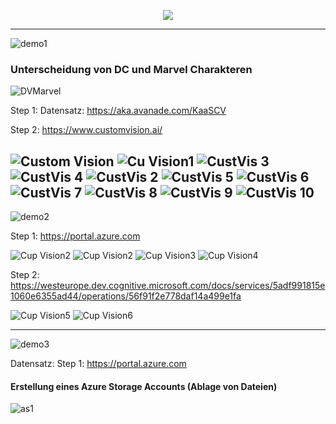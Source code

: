 <p align="center">
<img src="https://i.ibb.co/WgSVJT7/Kaa-S-Logo-transparent-gray.png")
</p>
  
-------------------------------------------------

![demo1](https://i.ibb.co/wRF09xR/demo1.png)

### Unterscheidung von DC und Marvel Charakteren
![DVMarvel](http://freeaddon.com/wp-content/uploads/2017/09/marvel-vs-dc-0.jpg)

Step 1: Datensatz: https://aka.avanade.com/KaaSCV

Step 2: https://www.customvision.ai/

![Custom Vision](https://i.ibb.co/NWB8b0v/2019-05-22-11-11-54.png)
![Cu Vision1](https://i.ibb.co/CM8PJ63/sign-in.png)
![CustVis 3](https://i.ibb.co/WpCYwQ0/customvis2.png)
![CustVis 4](https://i.ibb.co/BNKnVTC/customvis3.png)
![CustVis 2](https://i.ibb.co/tqXR929/customvis.png)
![CustVis 5](https://i.ibb.co/sg7WW1Q/customvis4.png)
![CustVis 6](https://i.ibb.co/DLn55Y5/customvis6.png)
![CustVis 7](https://i.ibb.co/XCcJ9db/customvis5.png)
![CustVis 8](https://i.ibb.co/8K9SbZb/customvis8.png)
![CustVis 9](https://i.ibb.co/dGF4KqW/customvis89png.png)
![CustVis 10](https://i.ibb.co/7rn04Mv/customvis10.png)
---------------------------------------
![demo2](https://i.ibb.co/NmRGxTV/demo2.png)

Step 1: https://portal.azure.com 

![Cup Vision2](https://i.ibb.co/JdG1dJG/cv1.png)
![Cup Vision2](https://i.ibb.co/6X76FRY/cv2.png)
![Cup Vision3](https://i.ibb.co/MMGXjgg/cv3.png)
![Cup Vision4](https://i.ibb.co/tzKq1Mr/cv4.png)

Step 2:
https://westeurope.dev.cognitive.microsoft.com/docs/services/5adf991815e1060e6355ad44/operations/56f91f2e778daf14a499e1fa

![Cup Vision5](https://i.ibb.co/p6TLBxS/cv5.png)
![Cup Vision6](https://i.ibb.co/CH63CwY/cv6.png)


---------------------------------------
![demo3](https://i.ibb.co/c2VM4qc/demo3.png)

Datensatz: 
Step 1: https://portal.azure.com 

#### Erstellung eines Azure Storage Accounts (Ablage von Dateien)

![as1](https://i.ibb.co/Tcf1bsB/as1.png)
